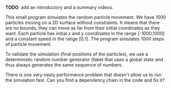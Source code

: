 **TODO**: add an introductory and a summary videos.

This small program simulates the random particle movement. We have 1000 particles moving on a 2D surface without constraints. It means that there are no bounds, they can move as far from their initial coordinates as they want. Each particle has initial x and y coordinates in the range [-1000,1000] and a constant speed in the range [0;1]. The program simulates 1000 steps of particle movement.

To validate the simulation (final positions of the particles), we use a deterministic random number generator (fake) that uses a global state and thus always generates the same sequence of numbers.

There is one very nasty performance problem that doesn't allow us to run the simulation fast. Can you find a dependency chain in the code and fix it?
